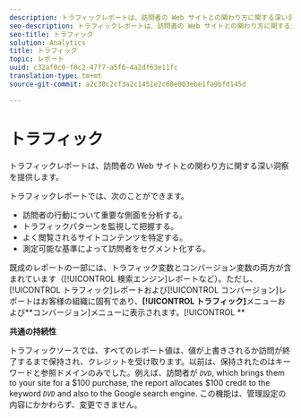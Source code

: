 ```yaml
---
description: トラフィックレポートは、訪問者の Web サイトとの関わり方に関する深い洞察を提供します。
seo-description: トラフィックレポートは、訪問者の Web サイトとの関わり方に関する深い洞察を提供します。
seo-title: トラフィック
solution: Analytics
title: トラフィック
topic: レポート
uuid: c32af0c0-f0c2-47f7-a5f6-4a2df63e11fc
translation-type: tm+mt
source-git-commit: a2c38c2cf3a2c1451e2c60e003ebe1fa9bfd145d

---
```



# トラフィック

トラフィックレポートは、訪問者の Web サイトとの関わり方に関する深い洞察を提供します。

トラフィックレポートでは、次のことができます。

* 訪問者の行動について重要な側面を分析する。
* トラフィックパターンを監視して把握する。
* よく閲覧されるサイトコンテンツを特定する。
* 測定可能な基準によって訪問者をセグメント化する。

既成のレポートの一部には、トラフィック変数とコンバージョン変数の両方が含まれています（[!UICONTROL 検索エンジン]レポートなど）。ただし、[!UICONTROL トラフィック]レポートおよび[!UICONTROL コンバージョン]レポートはお客様の組織に固有であり、**[!UICONTROL トラフィック]**&#x200B;メニューおよび&#x200B;**コンバージョン]メニューに表示されます。[!UICONTROL **

**共通の持続性**

トラフィックソースでは、すべてのレポート値は、値が上書きされるか訪問が終了するまで保持され、クレジットを受け取ります。以前は、保持されたのはキーワードと参照ドメインのみでした。例えば、訪問者が  *`DVD`*, which brings them to your site for a $100 purchase, the report allocates $100 credit to the keyword *`DVD`* and also to the Google search engine. この機能は、管理設定の内容にかかわらず、変更できません。
